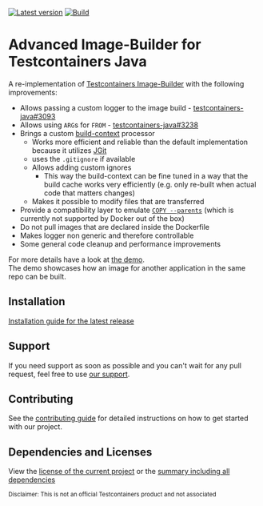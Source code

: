 [![Latest version](https://img.shields.io/maven-central/v/software.xdev/testcontainers-advanced-imagebuilder?logo=apache%20maven)](https://mvnrepository.com/artifact/software.xdev/testcontainers-advanced-imagebuilder)
[![Build](https://img.shields.io/github/actions/workflow/status/xdev-software/testcontainers-advanced-imagebuilder/check-build.yml?branch=develop)](https://github.com/xdev-software/testcontainers-advanced-imagebuilder/actions/workflows/check-build.yml?query=branch%3Adevelop)

# Advanced Image-Builder for Testcontainers Java

A re-implementation of [Testcontainers Image-Builder](https://java.testcontainers.org/features/creating_images/) with the following improvements:
* Allows passing a custom logger to the image build - [testcontainers-java#3093](https://github.com/testcontainers/testcontainers-java/issues/3093)
* Allows using ``ARG``s for ``FROM`` - [testcontainers-java#3238](https://github.com/testcontainers/testcontainers-java/issues/3238)
* Brings a custom [build-context](https://docs.docker.com/build/building/context/) processor
  * Works more efficient and reliable than the default implementation because it utilizes [JGit](https://github.com/eclipse-jgit/jgit)
  * uses the ``.gitignore`` if available
  * Allows adding custom ignores
    * This way the build-context can be fine tuned in a way that the build cache works very efficiently (e.g. only re-built when actual code that matters changes)
  * Makes it possible to modify files that are transferred
* Provide a compatibility layer to emulate [``COPY --parents``](https://docs.docker.com/reference/dockerfile/#copy---parents) (which is currently not supported by Docker out of the box)
* Do not pull images that are declared inside the Dockerfile
* Makes logger non generic and therefore controllable
* Some general code cleanup and performance improvements

For more details have a look at [the demo](./testcontainers-advanced-imagebuilder-demo/src/main/java/software/xdev/Application.java).<br/>The demo showcases how an image for another application in the same repo can be built.

## Installation
[Installation guide for the latest release](https://github.com/xdev-software/testcontainers-advanced-imagebuilder/releases/latest#Installation)

## Support
If you need support as soon as possible and you can't wait for any pull request, feel free to use [our support](https://xdev.software/en/services/support).

## Contributing
See the [contributing guide](./CONTRIBUTING.md) for detailed instructions on how to get started with our project.

## Dependencies and Licenses
View the [license of the current project](LICENSE) or the [summary including all dependencies](https://xdev-software.github.io/testcontainers-advanced-imagebuilder/dependencies)

<sub>Disclaimer: This is not an official Testcontainers product and not associated</sub>
